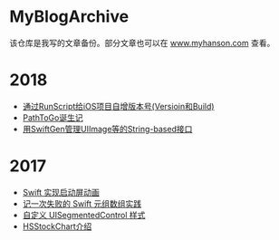 # MyBlogArchive

该仓库是我写的文章备份。部分文章也可以在 www.myhanson.com 查看。

# 2018

- [通过RunScript给iOS项目自增版本号(Versioin和Build)](/2018/通过RunScript给iOS项目自增版本号(Versioin和Build).md)
- [PathToGo诞生记](/2018/PathToGo诞生记.md)
- [用SwiftGen管理UIImage等的String-based接口](/2018/用SwiftGen管理UIImage等的String-based接口.md)

# 2017

- [Swift 实现启动屏动画](/2017/Swift实现启动屏动画.md)
- [记一次失败的 Swift 元组数组实践](/2017/记一次失败的Swift元组数组实践.md)
- [自定义 UISegmentedControl 样式](/2017/自定义UISegmentedControl样式.md)
- [HSStockChart介绍](/2017/HSStockChart介绍.md)

